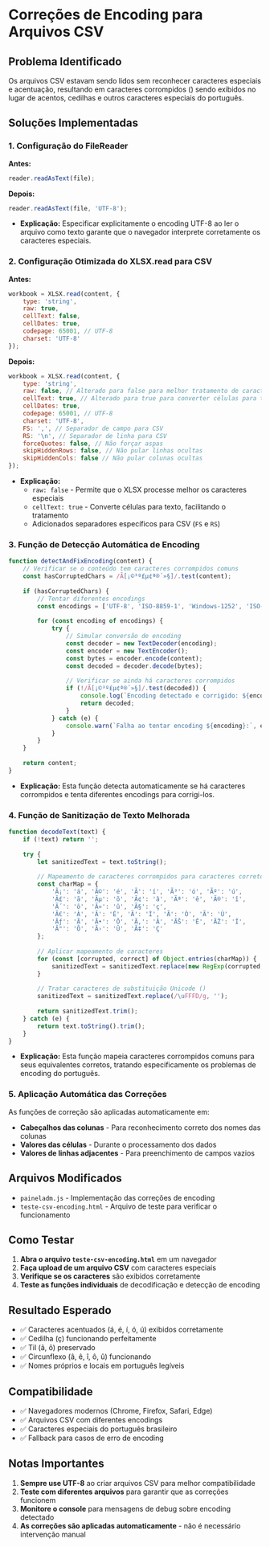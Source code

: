 # Correções de Encoding para Arquivos CSV

## Problema Identificado

Os arquivos CSV estavam sendo lidos sem reconhecer caracteres especiais e acentuação, resultando em caracteres corrompidos () sendo exibidos no lugar de acentos, cedilhas e outros caracteres especiais do português.

## Soluções Implementadas

### 1. Configuração do FileReader

**Antes:**
```javascript
reader.readAsText(file);
```

**Depois:**
```javascript
reader.readAsText(file, 'UTF-8');
```

- **Explicação:** Especificar explicitamente o encoding UTF-8 ao ler o arquivo como texto garante que o navegador interprete corretamente os caracteres especiais.

### 2. Configuração Otimizada do XLSX.read para CSV

**Antes:**
```javascript
workbook = XLSX.read(content, { 
    type: 'string',
    raw: true,
    cellText: false,
    cellDates: true,
    codepage: 65001, // UTF-8
    charset: 'UTF-8'
});
```

**Depois:**
```javascript
workbook = XLSX.read(content, { 
    type: 'string',
    raw: false, // Alterado para false para melhor tratamento de caracteres
    cellText: true, // Alterado para true para converter células para texto
    cellDates: true,
    codepage: 65001, // UTF-8
    charset: 'UTF-8',
    FS: ',', // Separador de campo para CSV
    RS: '\n', // Separador de linha para CSV
    forceQuotes: false, // Não forçar aspas
    skipHiddenRows: false, // Não pular linhas ocultas
    skipHiddenCols: false // Não pular colunas ocultas
});
```

- **Explicação:** 
  - `raw: false` - Permite que o XLSX processe melhor os caracteres especiais
  - `cellText: true` - Converte células para texto, facilitando o tratamento
  - Adicionados separadores específicos para CSV (`FS` e `RS`)

### 3. Função de Detecção Automática de Encoding

```javascript
function detectAndFixEncoding(content) {
    // Verificar se o conteúdo tem caracteres corrompidos comuns
    const hasCorruptedChars = /Ã[¡©­³º£µ¢ª®´»§]/.test(content);
    
    if (hasCorruptedChars) {
        // Tentar diferentes encodings
        const encodings = ['UTF-8', 'ISO-8859-1', 'Windows-1252', 'ISO-8859-15'];
        
        for (const encoding of encodings) {
            try {
                // Simular conversão de encoding
                const decoder = new TextDecoder(encoding);
                const encoder = new TextEncoder();
                const bytes = encoder.encode(content);
                const decoded = decoder.decode(bytes);
                
                // Verificar se ainda há caracteres corrompidos
                if (!/Ã[¡©­³º£µ¢ª®´»§]/.test(decoded)) {
                    console.log(`Encoding detectado e corrigido: ${encoding}`);
                    return decoded;
                }
            } catch (e) {
                console.warn(`Falha ao tentar encoding ${encoding}:`, e);
            }
        }
    }
    
    return content;
}
```

- **Explicação:** Esta função detecta automaticamente se há caracteres corrompidos e tenta diferentes encodings para corrigi-los.

### 4. Função de Sanitização de Texto Melhorada

```javascript
function decodeText(text) {
    if (!text) return '';
    
    try {
        let sanitizedText = text.toString();
        
        // Mapeamento de caracteres corrompidos para caracteres corretos
        const charMap = {
            'Ã¡': 'á', 'Ã©': 'é', 'Ã­': 'í', 'Ã³': 'ó', 'Ãº': 'ú',
            'Ã£': 'ã', 'Ãµ': 'õ', 'Ã¢': 'â', 'Ãª': 'ê', 'Ã®': 'î',
            'Ã´': 'ô', 'Ã»': 'û', 'Ã§': 'ç',
            'Ã€': 'À', 'Ã': 'É', 'Ã': 'Ì', 'Ã': 'Ò', 'Ã': 'Ù',
            'Ãƒ': 'Ã', 'Ã•': 'Õ', 'Ã‚': 'Â', 'ÃŠ': 'Ê', 'ÃŽ': 'Î',
            'Ã"': 'Ô', 'Ã›': 'Û', 'Ã‡': 'Ç'
        };
        
        // Aplicar mapeamento de caracteres
        for (const [corrupted, correct] of Object.entries(charMap)) {
            sanitizedText = sanitizedText.replace(new RegExp(corrupted, 'g'), correct);
        }
        
        // Tratar caracteres de substituição Unicode ()
        sanitizedText = sanitizedText.replace(/\uFFFD/g, '');
        
        return sanitizedText.trim();
    } catch (e) {
        return text.toString().trim();
    }
}
```

- **Explicação:** Esta função mapeia caracteres corrompidos comuns para seus equivalentes corretos, tratando especificamente os problemas de encoding do português.

### 5. Aplicação Automática das Correções

As funções de correção são aplicadas automaticamente em:
- **Cabeçalhos das colunas** - Para reconhecimento correto dos nomes das colunas
- **Valores das células** - Durante o processamento dos dados
- **Valores de linhas adjacentes** - Para preenchimento de campos vazios

## Arquivos Modificados

- `paineladm.js` - Implementação das correções de encoding
- `teste-csv-encoding.html` - Arquivo de teste para verificar o funcionamento

## Como Testar

1. **Abra o arquivo `teste-csv-encoding.html`** em um navegador
2. **Faça upload de um arquivo CSV** com caracteres especiais
3. **Verifique se os caracteres** são exibidos corretamente
4. **Teste as funções individuais** de decodificação e detecção de encoding

## Resultado Esperado

- ✅ Caracteres acentuados (á, é, í, ó, ú) exibidos corretamente
- ✅ Cedilha (ç) funcionando perfeitamente
- ✅ Til (ã, õ) preservado
- ✅ Circunflexo (â, ê, î, ô, û) funcionando
- ✅ Nomes próprios e locais em português legíveis

## Compatibilidade

- ✅ Navegadores modernos (Chrome, Firefox, Safari, Edge)
- ✅ Arquivos CSV com diferentes encodings
- ✅ Caracteres especiais do português brasileiro
- ✅ Fallback para casos de erro de encoding

## Notas Importantes

1. **Sempre use UTF-8** ao criar arquivos CSV para melhor compatibilidade
2. **Teste com diferentes arquivos** para garantir que as correções funcionem
3. **Monitore o console** para mensagens de debug sobre encoding detectado
4. **As correções são aplicadas automaticamente** - não é necessário intervenção manual
